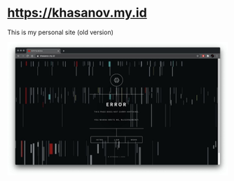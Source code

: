 # https://khasanov.my.id

This is my personal site (old version) 

![Main](https://github.com/rfpanda/khasanov.github.io/raw/Git-view/Git-view/img1.jpeg)
